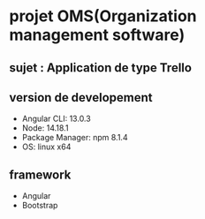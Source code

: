 # projet OMS(Organization management software)

## sujet : Application de type Trello

## version de developement

- Angular CLI: 13.0.3
- Node: 14.18.1
- Package Manager: npm 8.1.4
- OS: linux x64

## framework

- Angular
- Bootstrap
